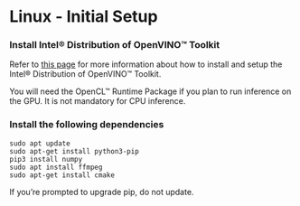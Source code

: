# Linux - Initial Setup

### Install Intel® Distribution of OpenVINO™ Toolkit

Refer to [this page](https://software.intel.com/en-us/articles/OpenVINO-Install-Linux) for more information about how to install and setup the Intel® Distribution of OpenVINO™ Toolkit.

You will need the OpenCL™ Runtime Package if you plan to run inference on the GPU. It is not mandatory for CPU inference. 

### Install the following dependencies

```
sudo apt update
sudo apt-get install python3-pip
pip3 install numpy
sudo apt install ffmpeg
sudo apt-get install cmake
```

If you’re prompted to upgrade pip, do not update.
